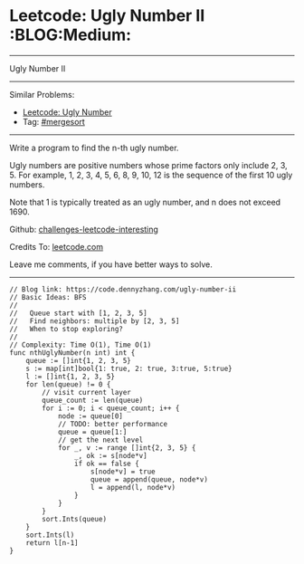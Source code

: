 # Leetcode: Ugly Number II     :BLOG:Medium:


---

Ugly Number II  

---

Similar Problems:  
-   [Leetcode: Ugly Number](https://code.dennyzhang.com/ugly-number)
-   Tag: [#mergesort](https://code.dennyzhang.com/tag/mergesort)

---

Write a program to find the n-th ugly number.  

Ugly numbers are positive numbers whose prime factors only include 2, 3, 5. For example, 1, 2, 3, 4, 5, 6, 8, 9, 10, 12 is the sequence of the first 10 ugly numbers.  

Note that 1 is typically treated as an ugly number, and n does not exceed 1690.  

Github: [challenges-leetcode-interesting](https://github.com/DennyZhang/challenges-leetcode-interesting/tree/master/ugly-number-ii)  

Credits To: [leetcode.com](https://leetcode.com/problems/ugly-number-ii/description/)  

Leave me comments, if you have better ways to solve.  

---

    // Blog link: https://code.dennyzhang.com/ugly-number-ii
    // Basic Ideas: BFS
    //
    //   Queue start with [1, 2, 3, 5]
    //   Find neighbors: multiple by [2, 3, 5]
    //   When to stop exploring?
    //
    // Complexity: Time O(1), Time O(1)
    func nthUglyNumber(n int) int {
        queue := []int{1, 2, 3, 5}
        s := map[int]bool{1: true, 2: true, 3:true, 5:true}
        l := []int{1, 2, 3, 5}
        for len(queue) != 0 {
            // visit current layer
            queue_count := len(queue)
            for i := 0; i < queue_count; i++ {
                node := queue[0]
                // TODO: better performance
                queue = queue[1:]
                // get the next level
                for _, v := range []int{2, 3, 5} {
                    _, ok := s[node*v]
                    if ok == false {
                        s[node*v] = true
                        queue = append(queue, node*v)
                        l = append(l, node*v)
                    }
                }
            }
            sort.Ints(queue)
        }
        sort.Ints(l)
        return l[n-1]
    }